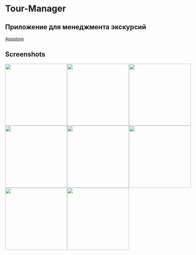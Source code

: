 # Tour-Manager

## Приложение для менеджмента экскурсий

<a href="https://apps.apple.com/ru/app/tour-manager/id6448138451">Appstore</a>

## Screenshots
<div style="display:flex;">
  <img src="https://github.com/SHREDDING8/Tour-Manager/assets/88378430/72e45bef-695e-40bb-8a39-c80ee671818a" width="200">
  <img src="https://github.com/SHREDDING8/Tour-Manager/assets/88378430/d76c4d35-e642-4ac9-8396-d4ab7d96aa2d" width="200">
  <img src="https://github.com/SHREDDING8/Tour-Manager/assets/88378430/2ae7d268-c0e4-496f-8323-a80003bcc86f" width="200">
</div>

<div style="display:flex;">
  <img src="https://github.com/SHREDDING8/Tour-Manager/assets/88378430/ec91d02a-9625-420d-ae6e-e0a0b9e75728" width="200">
  <img src="https://github.com/SHREDDING8/Tour-Manager/assets/88378430/742ea938-af55-4f01-be26-d2ab1ad74fb8" width="200">
  <img src="https://github.com/SHREDDING8/Tour-Manager/assets/88378430/e10d2995-2090-4dff-99ab-0edb8566e2d9" width="200">
</div>

<div style="display:flex;">
  <img src="https://github.com/SHREDDING8/Tour-Manager/assets/88378430/204a93c4-0ca3-48b2-bc2d-39269a9a28e6" width="200">
  <img src="https://github.com/SHREDDING8/Tour-Manager/assets/88378430/d348db02-5135-44e8-9aa3-118e50a73565" width="200">
</div>
